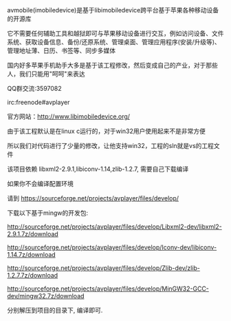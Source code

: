 avmobile(imobiledevice)是基于libimobiledevice跨平台基于苹果各种移动设备的开源库

它不需要任何辅助工具和越狱即可与苹果移动设备进行交互，例如访问设备、文件系统、获取设备信息、备份/还原系统、管理桌面、管理应用程序(安装/升级等)、管理地址薄、日历、书签等、同步多媒体

国内好多苹果手机助手大多是基于该工程修改，然后变成自己的产业，对于那些人，我们只能用"呵呵"来表达

QQ群交流:3597082

irc:freenode#avplayer

官方网站：http://www.libimobiledevice.org/

由于该工程默认是在linux c运行的，对于win32用户使用起来不是非常方便

所以我们对代码进行了少量的修改，让他支持win32，工程的sln就是vs的工程文件

该项目依赖 libxml2-2.9.1,libiconv-1.14,zlib-1.2.7, 需要自己下载编译

如果你不会编译配置环境

请到 https://sourceforge.net/projects/avplayer/files/develop/ 

下载以下基于mingw的开发包:

http://sourceforge.net/projects/avplayer/files/develop/Libxml2-dev/libxml2-2.9.1.7z/download

http://sourceforge.net/projects/avplayer/files/develop/Iconv-dev/libiconv-1.14.7z/download

http://sourceforge.net/projects/avplayer/files/develop/Zlib-dev/zlib-1.2.7.7z/download

http://sourceforge.net/projects/avplayer/files/develop/MinGW32-GCC-dev/mingw32.7z/download

分别解压到项目的目录下, 编译即可.

